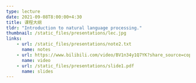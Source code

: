 ```yaml
---
type: lecture
date: 2021-09-08T8:00:00+4:30
title: 课程大纲
tldr: "Introduction to natural language processing."
thumbnail: /static_files/presentations/lec.jpg
links: 
    - url: /static_files/presentations/note2.txt
      name: notes
    - url: https://www.bilibili.com/video/BV1n34y1Q7YK?share_source=copy_web
      name: video
    - url: /static_files/presentations/slide1.pdf
      name: slides
---
```

